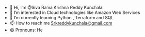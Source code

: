 - 👋 Hi, I’m @Siva Rama Krishna Reddy Kunchala
- 👀 I’m interested in Cloud technologies like Amazon Web Services
- 🌱 I’m currently learning Python , Terraform and SQL
- 📫 How to reach me Srkreddykunchala@gmail.com
- 😄 Pronouns: He

<!---
siva-rama-krishna-reddy18/siva-rama-krishna-reddy18 is a ✨ special ✨ repository because its `README.md` (this file) appears on your GitHub profile.
You can click the Preview link to take a look at your changes.
--->
